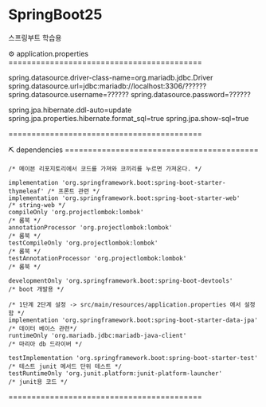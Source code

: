 # SpringBoot25
스프링부트 학습용

⚙ application.properties ==========================================

spring.datasource.driver-class-name=org.mariadb.jdbc.Driver
spring.datasource.url=jdbc:mariadb://localhost:3306/??????
spring.datasource.username=??????
spring.datasource.password=??????


spring.jpa.hibernate.ddl-auto=update
spring.jpa.properties.hibernate.format_sql=true
spring.jpa.show-sql=true

==========================================

⛏ dependencies ==========================================

    /* 메이븐 리포지토리에서 코드를 가져와 코끼리를 누르면 가져온다. */

    implementation 'org.springframework.boot:spring-boot-starter-thymeleaf' /* 프론트 관련 */
    implementation 'org.springframework.boot:spring-boot-starter-web'       /* string-web */
    compileOnly 'org.projectlombok:lombok'                                  /* 롬북 */
    annotationProcessor 'org.projectlombok:lombok'                          /* 롬북 */
    testCompileOnly 'org.projectlombok:lombok'                              /* 롬북 */
    testAnnotationProcessor 'org.projectlombok:lombok'                      /* 롬북 */

    developmentOnly 'org.springframework.boot:spring-boot-devtools'         /* boot 개발용 */

    /* 1단계 2단계 설정 -> src/main/resources/application.properties 에서 설정함 */
    implementation 'org.springframework.boot:spring-boot-starter-data-jpa'  /* 데이터 베이스 관련*/
    runtimeOnly 'org.mariadb.jdbc:mariadb-java-client'                      /* 마리아 db 드라이버 */

    testImplementation 'org.springframework.boot:spring-boot-starter-test'  /* 테스트 junit 메서드 단위 테스트 */
    testRuntimeOnly 'org.junit.platform:junit-platform-launcher'            /* junit용 코드 */

 ==========================================
